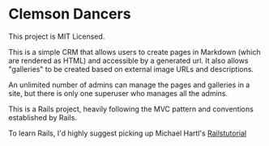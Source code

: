 # Clemson Dancers

This project is MIT Licensed.

This is a simple CRM that allows users to create pages in Markdown (which are rendered as HTML) and accessible by a generated url. It also allows "galleries" to be created based on external image URLs and descriptions.

An unlimited number of admins can manage the pages and galleries in a site, but there is only one superuser who manages all the admins.

This is a Rails project, heavily following the MVC pattern and conventions established by Rails.

To learn Rails, I'd highly suggest picking up Michael Hartl's [Railstutorial](http://ruby.railstutorial.org/)